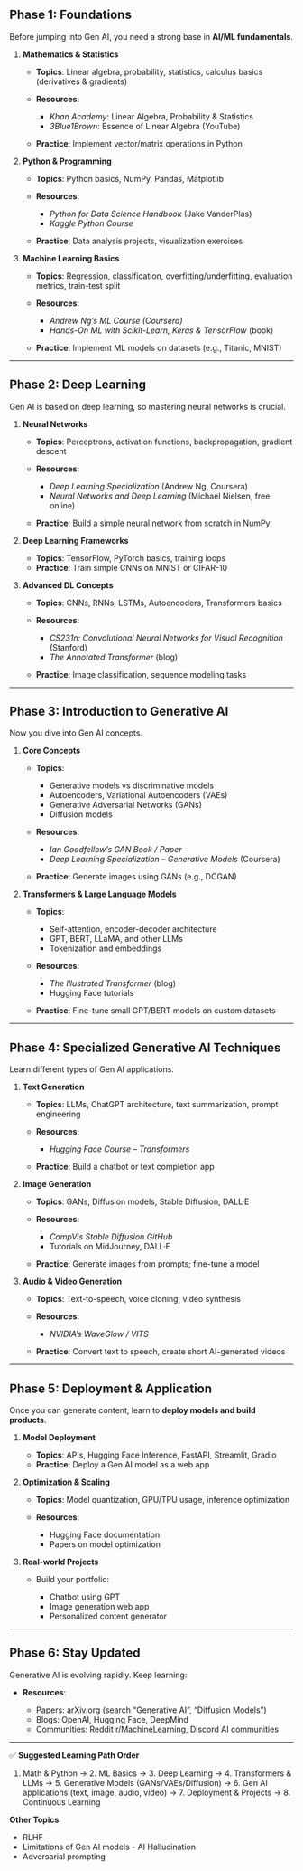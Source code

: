 ## **Phase 1: Foundations**

Before jumping into Gen AI, you need a strong base in **AI/ML fundamentals**.

1. **Mathematics & Statistics**

   * **Topics**: Linear algebra, probability, statistics, calculus basics (derivatives & gradients)
   * **Resources**:

     * *Khan Academy*: Linear Algebra, Probability & Statistics
     * *3Blue1Brown*: Essence of Linear Algebra (YouTube)
   * **Practice**: Implement vector/matrix operations in Python

2. **Python & Programming**

   * **Topics**: Python basics, NumPy, Pandas, Matplotlib
   * **Resources**:

     * *Python for Data Science Handbook* (Jake VanderPlas)
     * *Kaggle Python Course*
   * **Practice**: Data analysis projects, visualization exercises

3. **Machine Learning Basics**

   * **Topics**: Regression, classification, overfitting/underfitting, evaluation metrics, train-test split
   * **Resources**:

     * *Andrew Ng’s ML Course (Coursera)*
     * *Hands-On ML with Scikit-Learn, Keras & TensorFlow* (book)
   * **Practice**: Implement ML models on datasets (e.g., Titanic, MNIST)

---

## **Phase 2: Deep Learning**

Gen AI is based on deep learning, so mastering neural networks is crucial.

1. **Neural Networks**

   * **Topics**: Perceptrons, activation functions, backpropagation, gradient descent
   * **Resources**:

     * *Deep Learning Specialization* (Andrew Ng, Coursera)
     * *Neural Networks and Deep Learning* (Michael Nielsen, free online)
   * **Practice**: Build a simple neural network from scratch in NumPy

2. **Deep Learning Frameworks**

   * **Topics**: TensorFlow, PyTorch basics, training loops
   * **Practice**: Train simple CNNs on MNIST or CIFAR-10

3. **Advanced DL Concepts**

   * **Topics**: CNNs, RNNs, LSTMs, Autoencoders, Transformers basics
   * **Resources**:

     * *CS231n: Convolutional Neural Networks for Visual Recognition* (Stanford)
     * *The Annotated Transformer* (blog)
   * **Practice**: Image classification, sequence modeling tasks

---

## **Phase 3: Introduction to Generative AI**

Now you dive into Gen AI concepts.

1. **Core Concepts**

   * **Topics**:

     * Generative models vs discriminative models
     * Autoencoders, Variational Autoencoders (VAEs)
     * Generative Adversarial Networks (GANs)
     * Diffusion models
   * **Resources**:

     * *Ian Goodfellow’s GAN Book / Paper*
     * *Deep Learning Specialization – Generative Models* (Coursera)
   * **Practice**: Generate images using GANs (e.g., DCGAN)

2. **Transformers & Large Language Models**

   * **Topics**:

     * Self-attention, encoder-decoder architecture
     * GPT, BERT, LLaMA, and other LLMs
     * Tokenization and embeddings
   * **Resources**:

     * *The Illustrated Transformer* (blog)
     * Hugging Face tutorials
   * **Practice**: Fine-tune small GPT/BERT models on custom datasets

---

## **Phase 4: Specialized Generative AI Techniques**

Learn different types of Gen AI applications.

1. **Text Generation**

   * **Topics**: LLMs, ChatGPT architecture, text summarization, prompt engineering
   * **Resources**:

     * *Hugging Face Course – Transformers*
   * **Practice**: Build a chatbot or text completion app

2. **Image Generation**

   * **Topics**: GANs, Diffusion models, Stable Diffusion, DALL·E
   * **Resources**:

     * *CompVis Stable Diffusion GitHub*
     * Tutorials on MidJourney, DALL·E
   * **Practice**: Generate images from prompts; fine-tune a model

3. **Audio & Video Generation**

   * **Topics**: Text-to-speech, voice cloning, video synthesis
   * **Resources**:

     * *NVIDIA’s WaveGlow / VITS*
   * **Practice**: Convert text to speech, create short AI-generated videos

---

## **Phase 5: Deployment & Application**

Once you can generate content, learn to **deploy models and build products**.

1. **Model Deployment**

   * **Topics**: APIs, Hugging Face Inference, FastAPI, Streamlit, Gradio
   * **Practice**: Deploy a Gen AI model as a web app

2. **Optimization & Scaling**

   * **Topics**: Model quantization, GPU/TPU usage, inference optimization
   * **Resources**:

     * Hugging Face documentation
     * Papers on model optimization

3. **Real-world Projects**

   * Build your portfolio:

     * Chatbot using GPT
     * Image generation web app
     * Personalized content generator

---

## **Phase 6: Stay Updated**

Generative AI is evolving rapidly. Keep learning:

* **Resources**:

  * Papers: arXiv.org (search “Generative AI”, “Diffusion Models”)
  * Blogs: OpenAI, Hugging Face, DeepMind
  * Communities: Reddit r/MachineLearning, Discord AI communities

---

✅ **Suggested Learning Path Order**

1. Math & Python → 2. ML Basics → 3. Deep Learning → 4. Transformers & LLMs → 5. Generative Models (GANs/VAEs/Diffusion) → 6. Gen AI applications (text, image, audio, video) → 7. Deployment & Projects → 8. Continuous Learning

**Other Topics**
* RLHF
* Limitations of Gen AI models - AI Hallucination
* Adversarial prompting 
